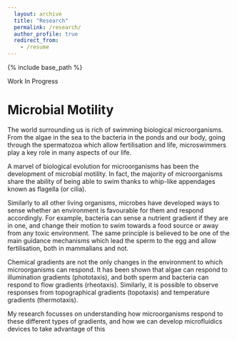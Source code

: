 ```yaml
---
  layout: archive
  title: "Research"
  permalink: /research/
  author_profile: true
  redirect_from:
    - /resume
---
```


{% include base_path %}

Work In Progress


Microbial Motility
======
The world surrounding us is rich of swimming biological microorganisms. From the algae in the sea to the bacteria in the ponds and our body, going through the spermatozoa which allow fertilisation and life, microswimmers play a key role in many aspects of our life.

A marvel of biological evolution for microorganisms has been the development of microbial motility. In fact, the majority of microorganisms share the ability of being able to swim thanks to whip-like appendages known as flagella (or cilia).

Similarly to all other living organisms, microbes have developed ways to sense whether an environment is favourable for them and respond accordingly. For example, bacteria can sense a nutrient gradient if they are in one, and change their motion to swim towards a food source or away from any toxic environment. The same principle is believed to be one of the main guidance mechanisms which lead the sperm to the egg and allow fertilisation, both in mammalians and not.

Chemical gradients are not the only changes in the environment to which microorganisms can respond. It has been shown that algae can respond to illumination gradients (phototaxis), and both sperm and bacteria can respond to flow gradients (rheotaxis). Similarly, it is possible to observe responses from topographical gradients (topotaxis) and temperature gradients (thermotaxis).

My research focusses on understanding how microorganisms respond to these different types of gradients, and how we can develop microfluidics devices to take advantage of this 